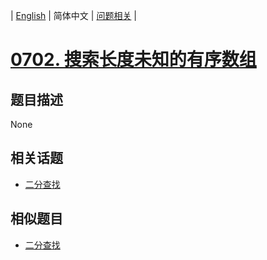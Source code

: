 
| [English](README_EN.md) | 简体中文 | [问题相关](QUESTION.md) |
# [0702. 搜索长度未知的有序数组](https://leetcode-cn.com/problems/search-in-a-sorted-array-of-unknown-size/)
## 题目描述
None
## 相关话题
- [二分查找](https://leetcode-cn.com/tag/binary-search)
## 相似题目
- [二分查找](../0704/README.md)
